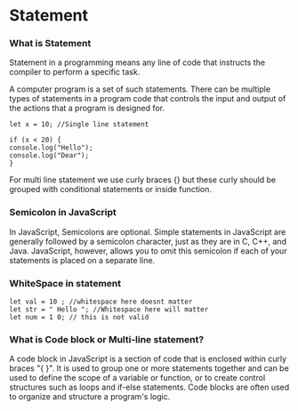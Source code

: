 # Statement

### What is Statement

Statement in a programming means any line of code that instructs the compiler to perform
a specific task.

A computer program is a set of such statements. There can be multiple types of statements
in a program code that controls the input and output of the actions that a program is
designed for.

```
let x = 10; //Single line statement

if (x < 20) {
console.log("Hello");
console.log("Dear");
}
```

For multi line statement we use curly braces {} but these curly should be grouped with conditional statements or inside function.

### Semicolon in JavaScript

In JavaScript, Semicolons are optional. Simple statements in JavaScript are generally
followed by a semicolon character, just as they are in C, C++, and Java. JavaScript,
however, allows you to omit this semicolon if each of your statements is placed on a
separate line.

### WhiteSpace in statement

```
let val = 10 ; //whitespace here doesnt matter
let str = " Hello "; //Whitespace here will matter
let num = 1 0; // this is not valid
```

### What is Code block or Multi-line statement?

A code block in JavaScript is a section of code that is enclosed within curly braces "{ }". It is used to group one or more statements together and can be used to define the scope of a variable or function, or to create control structures such as loops and if-else statements. Code blocks are often used to organize and structure a program's logic.
